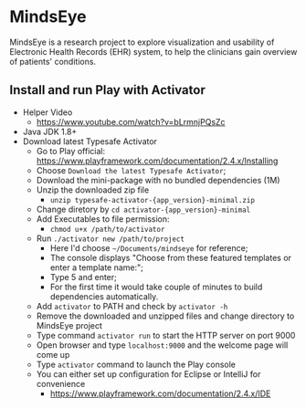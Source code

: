 # MindsEye
MindsEye is a research project to explore visualization and usability of Electronic Health Records (EHR) system, to help the clinicians gain overview of patients' conditions.

## Install and run Play with Activator
+ Helper Video
  - https://www.youtube.com/watch?v=bLrmnjPQsZc
+ Java JDK 1.8+
+ Download latest Typesafe Activator
  - Go to Play official: https://www.playframework.com/documentation/2.4.x/Installing
  - Choose `Download the latest Typesafe Activator`;
  - Download the mini-package with no bundled dependencies (1M)
  - Unzip the downloaded zip file
    - `unzip typesafe-activator-{app_version}-minimal.zip`
  - Change diretory by `cd activator-{app_version}-minimal`
  - Add Executables to file permission:
    - `chmod u+x /path/to/activator`
  - Run `./activator new /path/to/project`
    - Here I'd choose `~/Documents/mindseye` for reference;
    - The console displays "Choose from these featured templates or enter a template name:";
    - Type 5 and enter;
    - For the first time it would take couple of minutes to build dependencies automatically.
  - Add `activator` to PATH and check by `activator -h`
  - Remove the downloaded and unzipped files and change directory to MindsEye project
  - Type command `activator run` to start the HTTP server on port 9000
  - Open browser and type `localhost:9000` and the welcome page will come up
  - Type `activator` command to launch the Play console
  - You can either set up configuration for Eclipse or IntelliJ for convenience
    - https://www.playframework.com/documentation/2.4.x/IDE
